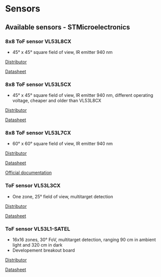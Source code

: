 # Sensors
## Available sensors - STMicroelectronics
### 8x8 ToF sensor VL53L8CX
- 45° x 45° square field of view, IR emitter 940 nm

[Distributor](https://cz.mouser.com/ProductDetail/STMicroelectronics/VL53L8CHV0GC-1?qs=1Kr7Jg1SGW%2FbHbziwKnj9A%3D%3D)

[Datasheet](https://cz.mouser.com/pdfDocs/vl53l8ch.pdf)

### 8x8 ToF sensor VL53L5CX
- 45° x 45° square field of view, IR emitter 940 nm, different operating voltage, cheaper and older than VL53L8CX

[Distributor](https://cz.mouser.com/ProductDetail/STMicroelectronics/VL53L5CXV0GC-1?qs=QNEnbhJQKvZPmRJw6ASPyw%3D%3D)

[Datasheet](https://cz.mouser.com/datasheet/2/389/vl53l5cx-2886943.pdf)

### 8x8 ToF sensor VL53L7CX
- 60° x 60° square field of view, IR emitter 940 nm

[Distributor](https://cz.mouser.com/ProductDetail/STMicroelectronics/VL53L7CXV0GC-1?qs=Znm5pLBrcAJT31SCy%252Bo4iQ%3D%3D)

[Datasheet](https://cz.mouser.com/datasheet/2/389/vl53l7cx-3074793.pdf)

[Official documentation](https://www.st.com/en/imaging-and-photonics-solutions/vl53l7cx.html#documentation)


### ToF sensor VL53L3CX
- One zone, 25° field of view, multitarget detection

[Distributor](https://cz.mouser.com/ProductDetail/STMicroelectronics/VL53L3CXV0DH-1?qs=OlC7AqGiEDl6J00dxEJKnQ%3D%3D)

[Datasheet](https://cz.mouser.com/datasheet/2/389/vl53l3cx-1799823.pdf)

### ToF sensor VL53L1-SATEL
- 16x16 zones, 30° FoV, multitarget detection, ranging 90 cm in ambient light and 320 cm in dark
- Developement breakout board

[Distributor](https://cz.mouser.com/ProductDetail/STMicroelectronics/VL53L1-SATEL?qs=hWgE7mdIu5T6IRPRSIsdag%3D%3D&srsltid=AfmBOooLSNyJxOkJrpM7YdvhhNEE3AFGxqXK1s0zP8_YRBkOCYJNBler)

[Datasheet](https://cz.mouser.com/datasheet/2/389/vl53l1_satel-1892388.pdf)
